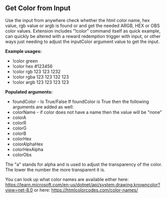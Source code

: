## Get Color from Input
Use the input from anywhere check whether the html color name, hex value, rgb value or argb is found or and get the needed ARGB, HEX or OBS color values. 
Extension includes "!color" command itself as quick example, can quickly be altered with a reward redemption trigger with input, or other ways just needing to adjust the inputColor argument value to get the input.

**Example usages:**
- !color green
- !color hex #123456
- !color rgb 123 123 1232
- !color rgba 123 123 132 123
- !color argb 123 123 123 123

**Populated arguments:**
- foundColor    - Is True/False
If foundColor is True then the following arguments are added as well:
- colorName    - if color does not have a name then the value will be "none"
- colorA
- colorR
- colorG
- colorB
- colorHex
- colorAlphaHex
- colorHexAlpha
- colorObs


The "a" stands for alpha and is used to adjust the transparency of the color. The lower the number the more transparent it is.

You can look up what color names are available either here:  https://learn.microsoft.com/en-us/dotnet/api/system.drawing.knowncolor?view=net-8.0 
or here: https://htmlcolorcodes.com/color-names/
